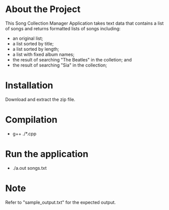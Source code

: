 # About the Project
This Song Collection Manager Application takes text data that contains a list of songs and returns formatted lists of songs including:
* an original list;
* a list sorted by title;
* a list sorted by length;
* a list with fixed album names;
* the result of searching "The Beatles" in the colletion; and
* the result of searching "Sia" in the collection;

# Installation
Download and extract the zip file.

# Compilation
* g++ ./*.cpp

# Run the application
* ./a.out songs.txt

# Note
Refer to "sample_output.txt" for the expected output.
